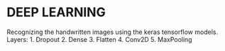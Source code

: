 # DEEP LEARNING
Recognizing the handwritten images using the keras tensorflow models.
Layers:
    1. Dropout
    2. Dense
    3. Flatten
    4. Conv2D
    5. MaxPooling
